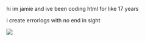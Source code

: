 hi im jamie and ive been coding html for like 17 years

i create errorlogs with no end in sight

![](https://64.media.tumblr.com/c695f663f5a05790266f728533de5178/c08845459ccfb2bb-a8/s1280x1920/9cabaa5fab0c8d9529bf4caf8519ee821dbb362d.png)
